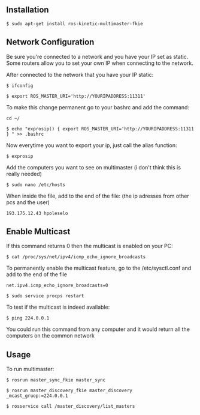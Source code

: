 ## Installation

``` $ sudo apt-get install ros-kinetic-multimaster-fkie ```

## Network Configuration

Be sure you're connected to a network and you have your IP set as static.
Some routers allow you to set your own IP when connecting to the network.

After connected to the network that you have your IP static:

``` $ ifconfig ```

``` $ export ROS_MASTER_URI='http://YOURIPADDRESS:11311' ```

To make this change permanent go to your bashrc and add the command:

``` cd ~/ ```

``` $ echo "exprosip() { export ROS_MASTER_URI='http://YOURIPADDRESS:11311 } " >> .bashrc ```

Now everytime you want to export your ip, just call the alias function:

``` $ exprosip ```

Add the computers you want to see on multimaster (i don't think this is really needed)

``` $ sudo nano /etc/hosts ```

When inside the file, add to the end of the file: (the ip adresses from other pcs and the user)

``` 193.175.12.43 hpoleselo ```

## Enable Multicast

If this command returns 0 then the multicast is enabled on your PC:

``` $ cat /proc/sys/net/ipv4/icmp_echo_ignore_broadcasts ```

To permanently enable the multicast feature, go to the /etc/sysctl.conf and add to the end of the file

``` net.ipv4.icmp_echo_ignore_broadcasts=0 ```

``` $ sudo service procps restart ```

To test if the multicast is indeed available:

``` $ ping 224.0.0.1 ```

You could run this command from any computer and it would return all the computers on the common network


## Usage

To run multimaster:

``` $ rosrun master_sync_fkie master_sync ```

``` $ rosrun master_discovery_fkie master_discovery _mcast_gruop:=224.0.0.1 ```

``` $ rosservice call /master_discovery/list_masters ```

